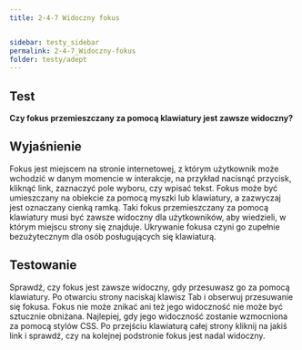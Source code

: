 ```yaml
---
title: 2-4-7 Widoczny fokus


sidebar: testy_sidebar
permalink: 2-4-7_Widoczny-fokus
folder: testy/adept
---
```


## Test
**Czy fokus przemieszczany za pomocą klawiatury jest zawsze widoczny?**

## Wyjaśnienie
Fokus jest miejscem na stronie internetowej, z którym użytkownik może wchodzić w danym momencie w interakcje, na przykład nacisnąć przycisk, kliknąć link, zaznaczyć pole wyboru, czy wpisać tekst. Fokus może być umieszczany na obiekcie za pomocą myszki lub klawiatury, a zazwyczaj jest oznaczany cienką ramką. Taki fokus przemieszczany za pomocą klawiatury musi być zawsze widoczny dla użytkowników, aby wiedzieli, w którym miejscu strony się znajduje. Ukrywanie fokusa czyni go zupełnie bezużytecznym dla osób posługujących się klawiaturą.

## Testowanie
Sprawdź, czy fokus jest zawsze widoczny, gdy przesuwasz go za pomocą klawiatury. Po otwarciu strony naciskaj klawisz Tab i obserwuj przesuwanie się fokusa. Fokus nie może znikać ani też jego widoczność nie może być sztucznie obniżana. Najlepiej, gdy jego widoczność zostanie wzmocniona za pomocą stylów CSS. Po przejściu klawiaturą całej strony kliknij na jakiś link i sprawdź, czy na kolejnej podstronie fokus jest nadal widoczny.
